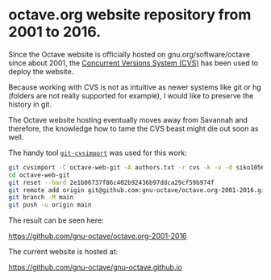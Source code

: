 # octave.org website repository from 2001 to 2016.

Since the Octave website is officially hosted on gnu.org/software/octave since about 2001, the [Concurrent Versions System (CVS)](https://en.wikipedia.org/wiki/Concurrent_Versions_System) has been used to deploy the website.

Because working with CVS is not as intuitive as newer systems like git or hg (folders are not really supported for example), I would like to preserve the history in git.

The Octave website hosting eventually moves away from Savannah and therefore, the knowledge how to tame the CVS beast might die out soon as well.

The handy tool [`git-cvsimport`](https://git-scm.com/docs/git-cvsimport) was used for this work:

```sh
git cvsimport -C octave-web-git -A authors.txt -r cvs -k -v -d siko1056@cvs.savannah.gnu.org:/web/octave octave
cd octave-web-git
git reset --hard 2e1b06737f86c402b92436b97ddca29cf59b974f
git remote add origin git@github.com:gnu-octave/octave.org-2001-2016.git
git branch -M main
git push -u origin main
```

The result can be seen here:

https://github.com/gnu-octave/octave.org-2001-2016

The current website is hosted at:

https://github.com/gnu-octave/gnu-octave.github.io
